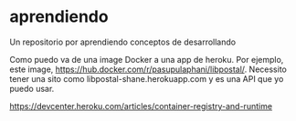 # aprendiendo
Un repositorio por aprendiendo conceptos de desarrollando

Como puedo va de una image Docker a una app de heroku. Por ejemplo, este image, https://hub.docker.com/r/pasupulaphani/libpostal/. Necessito tener una sito como libpostal-shane.herokuapp.com y es una API que yo puedo usar.

https://devcenter.heroku.com/articles/container-registry-and-runtime

